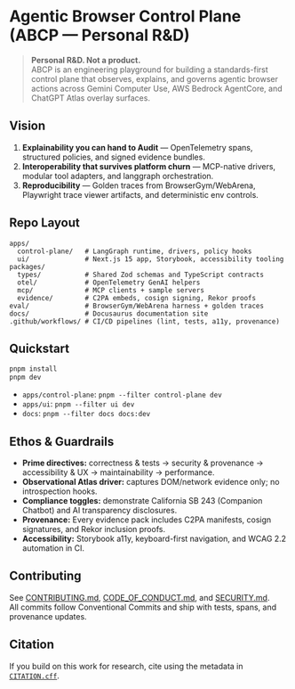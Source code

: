 # Agentic Browser Control Plane (ABCP — Personal R&D)

> **Personal R&D. Not a product.**  
> ABCP is an engineering playground for building a standards-first control plane that observes, explains, and governs agentic browser actions across Gemini Computer Use, AWS Bedrock AgentCore, and ChatGPT Atlas overlay surfaces.

## Vision

1. **Explainability you can hand to Audit** — OpenTelemetry spans, structured policies, and signed evidence bundles.
2. **Interoperability that survives platform churn** — MCP-native drivers, modular tool adapters, and langgraph orchestration.
3. **Reproducibility** — Golden traces from BrowserGym/WebArena, Playwright trace viewer artifacts, and deterministic env controls.

## Repo Layout

```
apps/
  control-plane/   # LangGraph runtime, drivers, policy hooks
  ui/              # Next.js 15 app, Storybook, accessibility tooling
packages/
  types/           # Shared Zod schemas and TypeScript contracts
  otel/            # OpenTelemetry GenAI helpers
  mcp/             # MCP clients + sample servers
  evidence/        # C2PA embeds, cosign signing, Rekor proofs
eval/              # BrowserGym/WebArena harness + golden traces
docs/              # Docusaurus documentation site
.github/workflows/ # CI/CD pipelines (lint, tests, a11y, provenance)
```

## Quickstart

```bash
pnpm install
pnpm dev
```

- `apps/control-plane`: `pnpm --filter control-plane dev`
- `apps/ui`: `pnpm --filter ui dev`
- `docs`: `pnpm --filter docs docs:dev`

## Ethos & Guardrails

- **Prime directives:** correctness & tests → security & provenance → accessibility & UX → maintainability → performance.
- **Observational Atlas driver:** captures DOM/network evidence only; no introspection hooks.
- **Compliance toggles:** demonstrate California SB 243 (Companion Chatbot) and AI transparency disclosures.
- **Provenance:** Every evidence pack includes C2PA manifests, cosign signatures, and Rekor inclusion proofs.
- **Accessibility:** Storybook a11y, keyboard-first navigation, and WCAG 2.2 automation in CI.

## Contributing

See [CONTRIBUTING.md](CONTRIBUTING.md), [CODE_OF_CONDUCT.md](CODE_OF_CONDUCT.md), and [SECURITY.md](SECURITY.md).  
All commits follow Conventional Commits and ship with tests, spans, and provenance updates.

## Citation

If you build on this work for research, cite using the metadata in [`CITATION.cff`](CITATION.cff).

